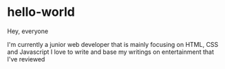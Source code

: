 # hello-world

Hey, everyone

I'm currently a junior web developer that is mainly focusing on HTML, CSS and Javascript
I love to write and base my writings on entertainment that I've reviewed

